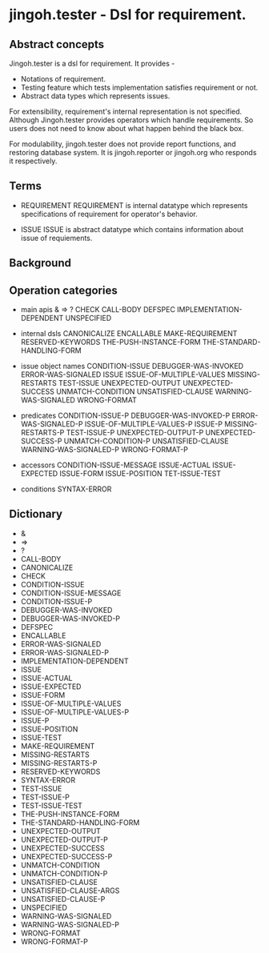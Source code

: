 # jingoh.tester - Dsl for requirement.

## Abstract concepts
Jingoh.tester is a dsl for requirement.
It provides -
* Notations of requirement.
* Testing feature which tests implementation satisfies requirement or not.
* Abstract data types which represents issues.

For extensibility, requirement's internal representation is not specified.
Although Jingoh.tester provides operators which handle requirements.
So users does not need to know about what happen behind the black box.

For modulability, jingoh.tester does not provide report functions, and restoring database system.
It is jingoh.reporter or jingoh.org who responds it respectively.

## Terms

* REQUIREMENT
REQUIREMENT is internal datatype which represents specifications of requirement for operator's behavior.

* ISSUE
ISSUE is abstract datatype which contains information about issue of requiements.

## Background

## Operation categories

* main apis
& => ?  CHECK CALL-BODY DEFSPEC IMPLEMENTATION-DEPENDENT UNSPECIFIED

* internal dsls
CANONICALIZE ENCALLABLE MAKE-REQUIREMENT RESERVED-KEYWORDS THE-PUSH-INSTANCE-FORM THE-STANDARD-HANDLING-FORM

* issue object names
CONDITION-ISSUE DEBUGGER-WAS-INVOKED ERROR-WAS-SIGNALED ISSUE ISSUE-OF-MULTIPLE-VALUES MISSING-RESTARTS TEST-ISSUE UNEXPECTED-OUTPUT UNEXPECTED-SUCCESS UNMATCH-CONDITION UNSATISFIED-CLAUSE WARNING-WAS-SIGNALED WRONG-FORMAT

* predicates
CONDITION-ISSUE-P DEBUGGER-WAS-INVOKED-P ERROR-WAS-SIGNALED-P ISSUE-OF-MULTIPLE-VALUES-P ISSUE-P MISSING-RESTARTS-P TEST-ISSUE-P UNEXPECTED-OUTPUT-P UNEXPECTED-SUCCESS-P UNMATCH-CONDITION-P UNSATISFIED-CLAUSE WARNING-WAS-SIGNALED-P WRONG-FORMAT-P

* accessors
CONDITION-ISSUE-MESSAGE ISSUE-ACTUAL ISSUE-EXPECTED ISSUE-FORM ISSUE-POSITION TET-ISSUE-TEST

* conditions
SYNTAX-ERROR

## Dictionary

* &
* =>
* ?
* CALL-BODY
* CANONICALIZE
* CHECK
* CONDITION-ISSUE
* CONDITION-ISSUE-MESSAGE
* CONDITION-ISSUE-P
* DEBUGGER-WAS-INVOKED
* DEBUGGER-WAS-INVOKED-P
* DEFSPEC
* ENCALLABLE
* ERROR-WAS-SIGNALED
* ERROR-WAS-SIGNALED-P
* IMPLEMENTATION-DEPENDENT
* ISSUE
* ISSUE-ACTUAL
* ISSUE-EXPECTED
* ISSUE-FORM
* ISSUE-OF-MULTIPLE-VALUES
* ISSUE-OF-MULTIPLE-VALUES-P
* ISSUE-P
* ISSUE-POSITION
* ISSUE-TEST
* MAKE-REQUIREMENT
* MISSING-RESTARTS
* MISSING-RESTARTS-P
* RESERVED-KEYWORDS
* SYNTAX-ERROR
* TEST-ISSUE
* TEST-ISSUE-P
* TEST-ISSUE-TEST
* THE-PUSH-INSTANCE-FORM
* THE-STANDARD-HANDLING-FORM
* UNEXPECTED-OUTPUT
* UNEXPECTED-OUTPUT-P
* UNEXPECTED-SUCCESS
* UNEXPECTED-SUCCESS-P
* UNMATCH-CONDITION
* UNMATCH-CONDITION-P
* UNSATISFIED-CLAUSE
* UNSATISFIED-CLAUSE-ARGS
* UNSATISFIED-CLAUSE-P
* UNSPECIFIED
* WARNING-WAS-SIGNALED
* WARNING-WAS-SIGNALED-P
* WRONG-FORMAT
* WRONG-FORMAT-P
